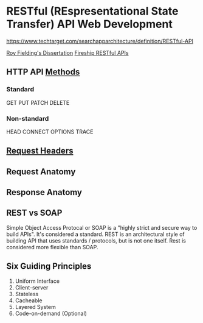 # RESTful (REspresentational State Transfer) API Web Development

https://www.techtarget.com/searchapparchitecture/definition/RESTful-API

[Roy Fielding's Dissertation](https://ics.uci.edu/~fielding/pubs/dissertation/rest_arch_style.htm)
[Fireship RESTful APIs](https://www.youtube.com/watch?v=-MTSQjw5DrM&ab_channel=Fireship)

## HTTP API [Methods](https://developer.mozilla.org/en-US/docs/Web/HTTP/Methods)

### Standard

GET
PUT
PATCH
DELETE

### Non-standard

HEAD
CONNECT
OPTIONS
TRACE

## [Request Headers](https://developer.mozilla.org/en-US/docs/Web/HTTP/Headers)

## Request Anatomy

## Response Anatomy

## REST vs SOAP

Simple Object Access Protocal or SOAP is a "highly strict and secure way to build APIs". It's considered a standard. REST is an architectural style of building API that uses standards / protocols, but is not one itself. Rest is considered more flexible than SOAP.

## Six Guiding Principles

1. Uniform Interface
2. Client-server
3. Stateless
4. Cacheable
5. Layered System
6. Code-on-demand (Optional)
